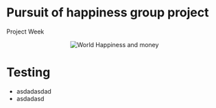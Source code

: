 # Pursuit of happiness group project
Project Week

<div align="center">
  
![World Happiness and money](https://user-images.githubusercontent.com/65078870/86050859-756db580-ba22-11ea-9e08-4f8117689a82.gif)

</div>


# Testing

- asdadasdad
- asdadasd

